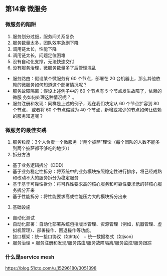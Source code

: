 ## 第14章 微服务

### 微服务的陷阱
1. 服务划分过细，服务间关系复杂
2. 服务数量太多，团队效率急剧下降
3. 调用链太长，性能下降
4. 调用链太长，问题定位困难
5. 没有自动化支撑，无法快速交付
6. 没有服务治理，微服务数量多了后管理混乱
  - 服务路由：假设某个微服务有 60 个节点，部署在 20 台机器上，那么其他依赖的微服务如何知道这个部署情况呢？ 
  - 服务故障隔离：假设上述例子中的 60 个节点有 5 个节点发生故障了，依赖的微服 务如何处理这种情况呢？ 。 
  - 服务注册和发现：同样是上述的例子，现在我们决定从 60 个节点扩容到 80 个节点， 或者将 60 个节点缩减为 40 个节点，新增或减少的节点如何让依赖的服务知道呢？

### 微服务的最佳实践
1. 服务粒度：3个人负责一个微服务（“两个披萨”理论（每个团队的人数不能多到两个披萨都不够吃的地步））
2. 拆分方法
  - 基于业务逻辑拆分（DDD）
  - 基于业务稳定性拆分：将系统中的业务模块按照稳定性进行排序，将己经成熟和改动不大的服务拆分为稳定服务
  - 基于基于可靠性拆分：将可靠性要求高的核心服务和可靠性要求低的非核心服务拆分开来
  - 基于性能拆分：将性能要求高或性能压力大的模块拆分出来
3. 基础设施
  - 自动化测试
  - 自动化部署：自动化部署系统包括版本管理、资源管理（例如，机器管理、虚拟机管理）、部署操作、回退操作等功能。
  - 接口框架：统一接口协议（如http） + 统一数据格式（如json）
  - 服务治理 = 服务注册和发现/服务路由/服务故障隔离/服务监控/服务跟踪

### 什么是service mesh
https://blog.51cto.com/u_15296180/3051398
